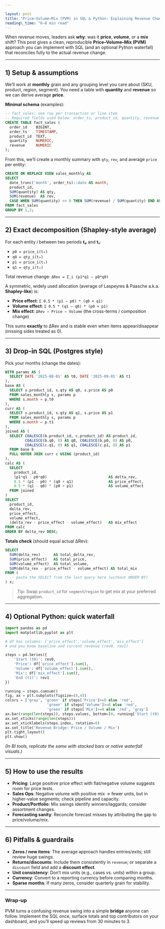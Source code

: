 ```yaml
---

layout: post
title: "Price–Volume–Mix (PVM) in SQL & Python: Explaining Revenue Changes"
reading\_time: "6–8 min read"
---
```


When revenue moves, leaders ask **why**: was it **price**, **volume**, or a **mix** shift? This post gives a clean, reproducible **Price–Volume–Mix (PVM)** approach you can implement with SQL (and an optional Python waterfall) that reconciles fully to the actual revenue change.

---

## 1) Setup & assumptions

We’ll work at **monthly** grain and any grouping level you care about (SKU, product, region, segment). You need a table with **quantity** and **revenue** so we can derive average **price**.

**Minimal schema** (examples):

```sql
-- fact_sales: one row per transaction or line item
-- Required fields used below: order_ts, product_id, quantity, revenue
CREATE TABLE fact_sales (
  order_id    BIGINT,
  order_ts    TIMESTAMP,
  product_id  TEXT,
  quantity    NUMERIC,
  revenue     NUMERIC
);
```

From this, we’ll create a monthly summary with `qty`, `rev`, and average `price` per entity:

```sql
CREATE OR REPLACE VIEW sales_monthly AS
SELECT
  date_trunc('month', order_ts)::date AS month,
  product_id,
  SUM(quantity) AS qty,
  SUM(revenue)  AS rev,
  CASE WHEN SUM(quantity) <> 0 THEN SUM(revenue) / SUM(quantity) END AS price
FROM fact_sales
GROUP BY 1,2;
```

---

## 2) Exact decomposition (Shapley-style average)

For each entity *i* between two periods **t₀** and **t₁**:

* `p0 = price_i(t₀)`
* `q0 = qty_i(t₀)`
* `p1 = price_i(t₁)`
* `q1 = qty_i(t₁)`

Total revenue change: `ΔRev = Σ_i (p1*q1 − p0*q0)`

A symmetric, widely used allocation (average of Laspeyres & Paasche a.k.a. **Shapley-like**) is:

* **Price effect**: `Σ 0.5 * (p1 − p0) * (q0 + q1)`
* **Volume effect**: `Σ 0.5 * (q1 − q0) * (p0 + p1)`
* **Mix effect**: `ΔRev − Price − Volume` (the cross-terms / composition change)

This sums **exactly** to ΔRev and is stable even when items appear/disappear (missing sides treated as 0).

---

## 3) Drop-in SQL (Postgres style)

Pick your months (change the dates):

```sql
WITH params AS (
  SELECT DATE '2025-08-01' AS t0, DATE '2025-09-01' AS t1
),
base AS (
  SELECT s.product_id, s.qty AS q0, s.price AS p0
  FROM sales_monthly s, params p
  WHERE s.month = p.t0
),
curr AS (
  SELECT s.product_id, s.qty AS q1, s.price AS p1
  FROM sales_monthly s, params p
  WHERE s.month = p.t1
),
joined AS (
  SELECT COALESCE(b.product_id, c.product_id) AS product_id,
         COALESCE(b.q0, 0) AS q0, COALESCE(b.p0, 0) AS p0,
         COALESCE(c.q1, 0) AS q1, COALESCE(c.p1, 0) AS p1
  FROM base b
  FULL OUTER JOIN curr c USING (product_id)
),
calc AS (
  SELECT
    product_id,
    (p1*q1 - p0*q0)                            AS delta_rev,
    0.5 * (p1 - p0) * (q0 + q1)                AS price_effect,
    0.5 * (q1 - q0) * (p0 + p1)                AS volume_effect
  FROM joined
)
SELECT
  product_id,
  delta_rev,
  price_effect,
  volume_effect,
  (delta_rev - price_effect - volume_effect)   AS mix_effect
FROM calc
ORDER BY delta_rev DESC;
```

**Totals check** (should equal actual ΔRev):

```sql
SELECT
  SUM(delta_rev)      AS total_delta_rev,
  SUM(price_effect)   AS total_price,
  SUM(volume_effect)  AS total_volume,
  SUM(delta_rev - price_effect - volume_effect) AS total_mix
FROM (
  -- paste the SELECT from the last query here (without ORDER BY)
) x;
```

> Tip: Swap `product_id` for `segment`/`region` to get mix at your preferred aggregation.

---

## 4) Optional Python: quick waterfall

```python
import pandas as pd
import matplotlib.pyplot as plt

# df has columns: ['price_effect','volume_effect','mix_effect']
# and you know baseline and current revenue (rev0, rev1)

steps = pd.Series({
    'Start (t0)': rev0,
    'Price': df['price_effect'].sum(),
    'Volume': df['volume_effect'].sum(),
    'Mix': df['mix_effect'].sum(),
    'End (t1)': rev1
})

running = steps.cumsum()
fig, ax = plt.subplots(figsize=(8,4))
colors = ['gray', 'green' if steps['Price']>=0 else 'red',
                   'green' if steps['Volume']>=0 else 'red',
                   'green' if steps['Mix']>=0 else 'red', 'gray']
ax.bar(range(len(steps)), steps.values, bottom=[0, running['Start (t0)'], running['Start (t0)']+steps['Price'], running['Start (t0)']+steps['Price']+steps['Volume'], 0])
ax.set_xticks(range(len(steps)))
ax.set_xticklabels(steps.index, rotation=0)
ax.set_title('Revenue Bridge: Price / Volume / Mix')
plt.tight_layout()
plt.show()
```

*(In BI tools, replicate the same with stacked bars or native waterfall visuals.)*

---

## 5) How to use the results

* **Pricing**: Large positive price effect with flat/negative volume suggests room for price tests.
* **Sales Ops**: Negative volume with positive mix → fewer units, but in higher-value segments; check pipeline and capacity.
* **Product/Portfolio**: Mix swings identify winners/laggards; consider assortment changes.
* **Forecasting sanity**: Reconcile forecast misses by attributing the gap to price/volume/mix.

---

## 6) Pitfalls & guardrails

* **Zeros / new items**: The average approach handles entries/exits; still review huge swings.
* **Returns/discounts**: Include them consistently in `revenue`; or separate a `discount` field and add a **discount effect**.
* **Unit consistency**: Don’t mix units (e.g., cases vs. units) within a group.
* **Currency**: Convert to a reporting currency before comparing months.
* **Sparse months**: If many zeros, consider quarterly grain for stability.

---

### Wrap‑up

PVM turns a confusing revenue swing into a simple **bridge** anyone can follow. Implement the SQL once, surface totals and top contributors on your dashboard, and you’ll speed up reviews from 30 minutes to 3.
